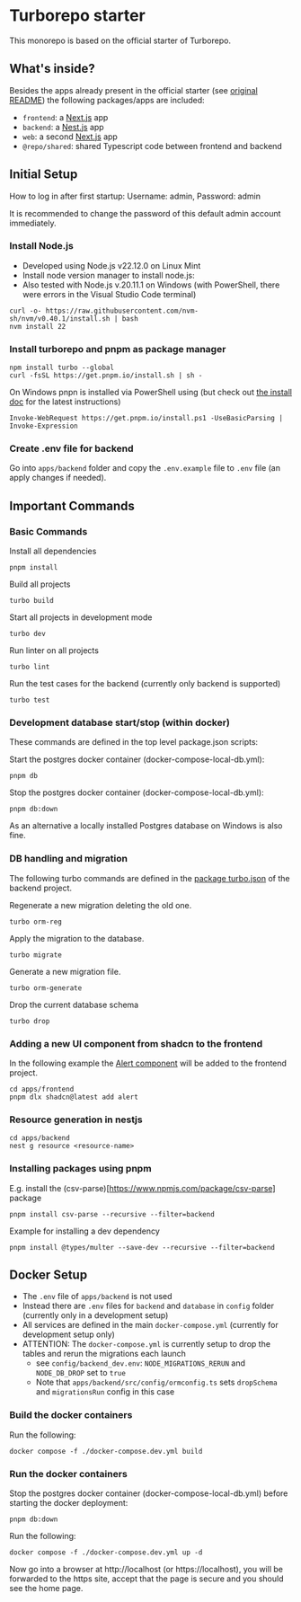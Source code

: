 # Turborepo starter

This monorepo is based on the official starter of Turborepo.

## What's inside?

Besides the apps already present in the official starter (see [original README](./README_original.md)) the following packages/apps are included:

- `frontend`: a [Next.js](https://nextjs.org/) app
- `backend`: a [Nest.js](https://nestjs.com/) app
- `web`: a second [Next.js](https://nextjs.org/) app
- `@repo/shared`: shared Typescript code between frontend and backend

## Initial Setup

How to log in after first startup:
Username: admin, Password: admin

It is recommended to change the password of this default admin account immediately.

### Install Node.js

- Developed using Node.js v22.12.0 on Linux Mint
- Install node version manager to install node.js:
- Also tested with Node.js v.20.11.1 on Windows (with PowerShell, there were errors in the Visual Studio Code terminal)

```
curl -o- https://raw.githubusercontent.com/nvm-sh/nvm/v0.40.1/install.sh | bash
nvm install 22
```

### Install turborepo and pnpm as package manager

```
npm install turbo --global
curl -fsSL https://get.pnpm.io/install.sh | sh -
```

On Windows pnpn is installed via PowerShell using (but check out [the install doc](https://pnpm.io/installation) for the latest instructions)

```
Invoke-WebRequest https://get.pnpm.io/install.ps1 -UseBasicParsing | Invoke-Expression
```

### Create .env file for backend

Go into `apps/backend` folder and copy the `.env.example` file to `.env` file (an apply changes if needed).

## Important Commands

### Basic Commands

Install all dependencies

```
pnpm install
```

Build all projects

```
turbo build
```

Start all projects in development mode

```
turbo dev
```

Run linter on all projects

```
turbo lint
```

Run the test cases for the backend (currently only backend is supported)

```
turbo test
```

### Development database start/stop (within docker)

These commands are defined in the top level package.json scripts:

Start the postgres docker container (docker-compose-local-db.yml):

```
pnpm db
```

Stop the postgres docker container (docker-compose-local-db.yml):

```
pnpm db:down
```

As an alternative a locally installed Postgres database on Windows is also fine.

### DB handling and migration

The following turbo commands are defined in the [package turbo.json](https://turbo.build/repo/docs/reference/package-configurations) of the backend project.

Regenerate a new migration deleting the old one.

```
turbo orm-reg
```

Apply the migration to the database.

```
turbo migrate
```

Generate a new migration file.

```
turbo orm-generate
```

Drop the current database schema

```
turbo drop
```

### Adding a new UI component from shadcn to the frontend

In the following example the [Alert component](https://ui.shadcn.com/docs/components/alert) will be added to the frontend project.

```
cd apps/frontend
pnpm dlx shadcn@latest add alert
```

### Resource generation in nestjs

```
cd apps/backend
nest g resource <resource-name>
```

### Installing packages using pnpm

E.g. install the (csv-parse)[https://www.npmjs.com/package/csv-parse] package

```
pnpm install csv-parse --recursive --filter=backend
```

Example for installing a dev dependency

```
pnpm install @types/multer --save-dev --recursive --filter=backend
```

## Docker Setup

- The `.env` file of `apps/backend` is not used
- Instead there are `.env` files for `backend` and `database` in `config` folder (currently only in a development setup)
- All services are defined in the main `docker-compose.yml` (currently for development setup only)
- ATTENTION: The `docker-compose.yml` is currently setup to drop the tables and rerun the migrations each launch
  - see `config/backend_dev.env`: `NODE_MIGRATIONS_RERUN` and `NODE_DB_DROP` set to `true`
  - Note that `apps/backend/src/config/ormconfig.ts` sets `dropSchema` and `migrationsRun` config in this case

### Build the docker containers

Run the following:

```
docker compose -f ./docker-compose.dev.yml build
```

### Run the docker containers

Stop the postgres docker container (docker-compose-local-db.yml) before starting the docker deployment:

```
pnpm db:down
```

Run the following:

```
docker compose -f ./docker-compose.dev.yml up -d
```

Now go into a browser at http://localhost (or https://localhost), you will be forwarded to the https site,
accept that the page is secure and you should see the home page.
